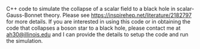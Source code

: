 C++ code to simulate the collapse of a scalar field to a black hole in scalar-Gauss-Bonnet theory. 
Please see https://inspirehep.net/literature/2182797 for more details. 
If you are interested in using this code or in obtaining the code that collapses a boson star to a black hole, please contact me at ah30@illinois.edu and I can provide the details to setup the code and run the simulation.


